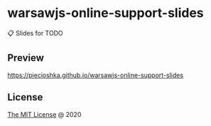 # warsawjs-online-support-slides

:clipboard: Slides for TODO

## Preview

<https://piecioshka.github.io/warsawjs-online-support-slides>

## License

[The MIT License](http://piecioshka.mit-license.org) @ 2020
